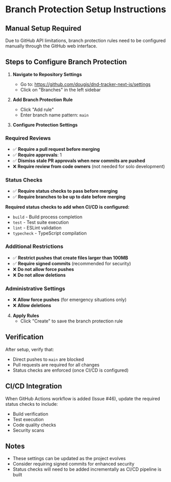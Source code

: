 # Branch Protection Setup Instructions

## Manual Setup Required

Due to GitHub API limitations, branch protection rules need to be configured manually through the GitHub web interface.

## Steps to Configure Branch Protection

1. **Navigate to Repository Settings**
   - Go to: <https://github.com/dougis/dnd-tracker-next-js/settings>
   - Click on "Branches" in the left sidebar

2. **Add Branch Protection Rule**
   - Click "Add rule"
   - Enter branch name pattern: `main`

3. **Configure Protection Settings**

### Required Reviews
   - ✅ **Require a pull request before merging**
   - ✅ **Require approvals**: 1
   - ✅ **Dismiss stale PR approvals when new commits are pushed**
   - ❌ **Require review from code owners** (not needed for solo development)

### Status Checks
   - ✅ **Require status checks to pass before merging**
   - ✅ **Require branches to be up to date before merging**

   **Required status checks to add when CI/CD is configured:**
   - `build` - Build process completion
   - `test` - Test suite execution
   - `lint` - ESLint validation
   - `typecheck` - TypeScript compilation

### Additional Restrictions
   - ✅ **Restrict pushes that create files larger than 100MB**
   - ✅ **Require signed commits** (recommended for security)
   - ❌ **Do not allow force pushes**
   - ❌ **Do not allow deletions**

### Administrative Settings
   - ❌ **Allow force pushes** (for emergency situations only)
   - ❌ **Allow deletions**

4. **Apply Rules**
   - Click "Create" to save the branch protection rule

## Verification

After setup, verify that:

- Direct pushes to `main` are blocked
- Pull requests are required for all changes
- Status checks are enforced (once CI/CD is configured)

## CI/CD Integration

When GitHub Actions workflow is added (Issue #46), update the required status checks to include:

- Build verification
- Test execution
- Code quality checks
- Security scans

## Notes

- These settings can be updated as the project evolves
- Consider requiring signed commits for enhanced security
- Status checks will need to be added incrementally as CI/CD pipeline is built
